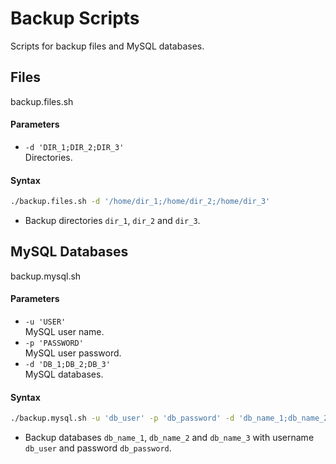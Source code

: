 # Backup Scripts

Scripts for backup files and MySQL databases.

## Files

backup.files.sh

#### Parameters

- `-d 'DIR_1;DIR_2;DIR_3'`  
  Directories.

#### Syntax

```sh
./backup.files.sh -d '/home/dir_1;/home/dir_2;/home/dir_3'
```

- Backup directories `dir_1`, `dir_2` and `dir_3`.

## MySQL Databases

backup.mysql.sh

#### Parameters

- `-u 'USER'`  
  MySQL user name.
- `-p 'PASSWORD'`  
  MySQL user password.
- `-d 'DB_1;DB_2;DB_3'`  
  MySQL databases.

#### Syntax

```sh
./backup.mysql.sh -u 'db_user' -p 'db_password' -d 'db_name_1;db_name_2;db_name_3'
```

- Backup databases `db_name_1`, `db_name_2` and `db_name_3` with username `db_user` and password `db_password`.
